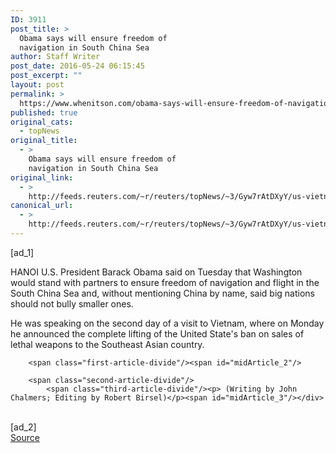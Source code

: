 ```yaml
---
ID: 3911
post_title: >
  Obama says will ensure freedom of
  navigation in South China Sea
author: Staff Writer
post_date: 2016-05-24 06:15:45
post_excerpt: ""
layout: post
permalink: >
  https://www.whenitson.com/obama-says-will-ensure-freedom-of-navigation-in-south-china-sea/
published: true
original_cats:
  - topNews
original_title:
  - >
    Obama says will ensure freedom of
    navigation in South China Sea
original_link:
  - >
    http://feeds.reuters.com/~r/reuters/topNews/~3/Gyw7rAtDXyY/us-vietnam-obama-southchinasea-idUSKCN0YF0IJ
canonical_url:
  - >
    http://feeds.reuters.com/~r/reuters/topNews/~3/Gyw7rAtDXyY/us-vietnam-obama-southchinasea-idUSKCN0YF0IJ
---
```

 [ad_1]
<br><div id="articleText">
<span id="midArticle_start"/>

<span class="focusParagraph" readability="6"><p><span class="articleLocation">HANOI</span> U.S. President Barack Obama said on Tuesday that Washington would stand with partners to ensure freedom of navigation and flight in the South China Sea and, without mentioning China by name, said big nations should not bully smaller ones.</p></span><span id="midArticle_0"/><p>He was speaking on the second day of a visit to Vietnam, where on Monday he announced the complete lifting of the United State's ban on sales of lethal weapons to the Southeast Asian country. </p><span id="midArticle_1"/>
        
        <span class="first-article-divide"/><span id="midArticle_2"/>
        
        <span class="second-article-divide"/>
            <span class="third-article-divide"/><p> (Writing by John Chalmers; Editing by Robert Birsel)</p><span id="midArticle_3"/></div>
<br>[ad_2]
<br><a href="http://feeds.reuters.com/~r/reuters/topNews/~3/Gyw7rAtDXyY/us-vietnam-obama-southchinasea-idUSKCN0YF0IJ">Source </a>